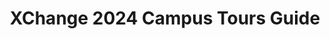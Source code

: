 ---
title: XChange 2024 Campus Tours Guide
redirect_to: https://docs.google.com/document/d/1xhK4TqokxIywdwYjqf6Qy9MT3eCs2ufobzLCKJ0niTM/edit?usp=sharing
redirect_from: 
  - /XC24CampusToursGuide
  - /xc24campustoursguide
---